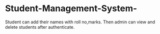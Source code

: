# Student-Management-System-
Student can add their names with roll no,marks. Then admin can view and delete students after authenticate.
